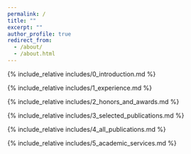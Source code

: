 ```yaml
---
permalink: /
title: ""
excerpt: ""
author_profile: true
redirect_from: 
  - /about/
  - /about.html
---
```


<span class='anchor' id='about-me'></span>

{% include_relative includes/0_introduction.md %}

{% include_relative includes/1_experience.md %}

{% include_relative includes/2_honors_and_awards.md %}

{% include_relative includes/3_selected_publications.md %}

{% include_relative includes/4_all_publications.md %}

{% include_relative includes/5_academic_services.md %}

<div width="50%" align="center">
<script type='text/javascript' id='clustrmaps' src='//cdn.clustrmaps.com/map_v2.js?cl=ffffff&w=a&t=tt&d=-zDSAavhko-7FqVgGMmXcQenQGeLW3e_A1KLcKsvnvM'></script>
</div>